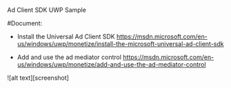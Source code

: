 Ad Client SDK UWP Sample

#Document:
- Install the Universal Ad Client SDK
https://msdn.microsoft.com/en-us/windows/uwp/monetize/install-the-microsoft-universal-ad-client-sdk

- Add and use the ad mediator control
https://msdn.microsoft.com/en-us/windows/uwp/monetize/add-and-use-the-ad-mediator-control

![alt text][screenshot]

[eas-overview]: ../img/AdClientUWPApp.jpg "screenshot"